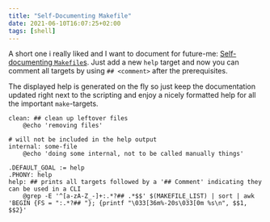 ```yaml
---
title: "Self-Documenting Makefile"
date: 2021-06-10T16:07:25+02:00
tags: [shell]
---
```


A short one i really liked and I want to document for future-me:
[Self-documenting `Makefile`s](https://marmelab.com/blog/2016/02/29/auto-documented-makefile.html).
Just add a new `help` target and now you can comment all targets by using `## <comment>` after the prerequisites.

The displayed help is generated on the fly so just keep the documentation updated right next to the scripting and enjoy a nicely formatted help for all the important `make`-targets.

```make
clean: ## clean up leftover files
	@echo 'removing files'

# will not be included in the help output
internal: some-file
	@echo 'doing some internal, not to be called manually things'

.DEFAULT_GOAL := help
.PHONY: help
help: ## prints all targets followed by a '## Comment' indicating they can be used in a CLI
	@grep -E '^[a-zA-Z_-]+:.*?## .*$$' $(MAKEFILE_LIST) | sort | awk 'BEGIN {FS = ":.*?## "}; {printf "\033[36m%-20s\033[0m %s\n", $$1, $$2}'
```
